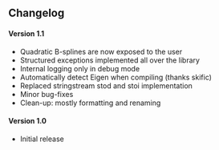 ## Changelog

#### Version 1.1
- Quadratic B-splines are now exposed to the user
- Structured exceptions implemented all over the library
- Internal logging only in debug mode
- Automatically detect Eigen when compiling (thanks skific)
- Replaced stringstream stod and stoi implementation
- Minor bug-fixes
- Clean-up: mostly formatting and renaming

#### Version 1.0
- Initial release
